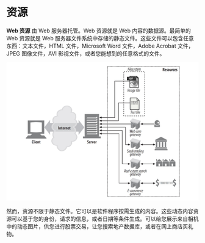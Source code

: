 # 资源

**Web 资源** 由 Web 服务器托管。Web 资源就是 Web 内容的数据源。最简单的 Web 资源就是 Web 服务器文件系统中存储的静态文件。这些文件可以包含任意东西：文本文件，HTML 文件，Microsoft Word 文件，Adobe Acrobat 文件，JPEG 图像文件，AVI 影视文件，或者您能想到的任意格式的文件。

![fig 1-2](../.assets/image/fig-1-2_a-web-resource-is-anything-that-provides-web-content.png)

然而，资源不限于静态文件。它可以是软件程序按需生成的内容。这些动态内容资源可以基于您的身份，请求的信息，或者日期等条件生成。可以给您展示来自相机中的动态图片，供您进行股票交易，让您搜索地产数据库，或者在网上商店买礼物。
